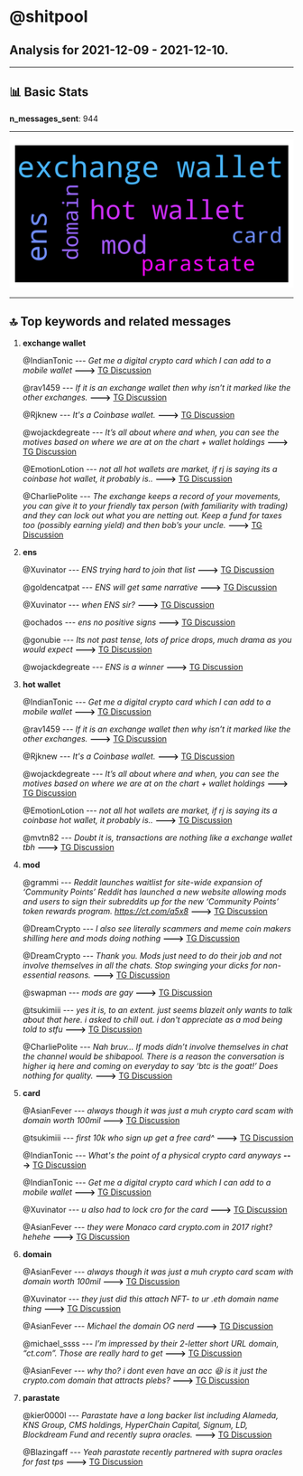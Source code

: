 # **@shitpool**
 ## Analysis for **2021-12-09** - **2021-12-10**.

---

## 📊 **Basic Stats**

**n_messages_sent**: 944

---
![wordcloud](shitpool_1Days_wordcloud.png)

---


## 🔝 **Top keywords and related messages**

1. **exchange wallet**

    @IndianTonic --- *Get me a digital crypto card which I can add to a  mobile wallet* **--->** [TG Discussion](https://t.me/shitpool/705346)

    @rav1459 --- *If it is an exchange wallet then why isn’t it marked like the other exchanges.* **--->** [TG Discussion](https://t.me/shitpool/705976)

    @Rjknew --- *It's a Coinbase wallet.* **--->** [TG Discussion](https://t.me/shitpool/705968)

    @wojackdegreate --- *It’s all about where and when, you can see the motives based on where we are at on the chart + wallet holdings* **--->** [TG Discussion](https://t.me/shitpool/705531)

    @EmotionLotion --- *not all hot wallets are market, if rj is saying its a coinbase hot wallet, it probably is..* **--->** [TG Discussion](https://t.me/shitpool/705978)

    @CharliePolite --- *The exchange keeps a record of your movements, you can give it to your friendly tax person (with familiarity with trading) and they can lock out what you are netting out.   Keep a fund for taxes too (possibly earning yield) and then bob’s your uncle.* **--->** [TG Discussion](https://t.me/shitpool/705416)

2. **ens**

    @Xuvinator --- *ENS trying hard to join that list* **--->** [TG Discussion](https://t.me/shitpool/704823)

    @goldencatpat --- *ENS will get same narrative* **--->** [TG Discussion](https://t.me/shitpool/705060)

    @Xuvinator --- *when ENS sir?* **--->** [TG Discussion](https://t.me/shitpool/705761)

    @ochados --- *ens no positive signs* **--->** [TG Discussion](https://t.me/shitpool/705766)

    @gonubie --- *Its not past tense, lots of price drops, much drama as you would expect* **--->** [TG Discussion](https://t.me/shitpool/705861)

    @wojackdegreate --- *ENS is a winner* **--->** [TG Discussion](https://t.me/shitpool/705774)

3. **hot wallet**

    @IndianTonic --- *Get me a digital crypto card which I can add to a  mobile wallet* **--->** [TG Discussion](https://t.me/shitpool/705346)

    @rav1459 --- *If it is an exchange wallet then why isn’t it marked like the other exchanges.* **--->** [TG Discussion](https://t.me/shitpool/705976)

    @Rjknew --- *It's a Coinbase wallet.* **--->** [TG Discussion](https://t.me/shitpool/705968)

    @wojackdegreate --- *It’s all about where and when, you can see the motives based on where we are at on the chart + wallet holdings* **--->** [TG Discussion](https://t.me/shitpool/705531)

    @EmotionLotion --- *not all hot wallets are market, if rj is saying its a coinbase hot wallet, it probably is..* **--->** [TG Discussion](https://t.me/shitpool/705978)

    @mvtn82 --- *Doubt it is, transactions are nothing like a exchange wallet tbh* **--->** [TG Discussion](https://t.me/shitpool/705960)

4. **mod**

    @grammi --- *⁠Reddit launches waitlist for site-wide expansion of ‘Community Points’  Reddit has launched a new website allowing mods and users to sign their subreddits up for the new ‘Community Points’ token rewards program.  https://ct.com/a5x8* **--->** [TG Discussion](https://t.me/shitpool/705124)

    @DreamCrypto --- *I also see literally scammers and meme coin makers shilling here and mods doing nothing* **--->** [TG Discussion](https://t.me/shitpool/705920)

    @DreamCrypto --- *Thank you. Mods just need to do their job and not involve themselves in all the chats. Stop swinging your dicks for non-essential reasons.* **--->** [TG Discussion](https://t.me/shitpool/705917)

    @swapman --- *mods are gay* **--->** [TG Discussion](https://t.me/shitpool/705915)

    @tsukimiii --- *yes it is, to an extent. just seems blazeit only wants to talk about that here. i asked to chill out. i don't appreciate as a mod being told to stfu* **--->** [TG Discussion](https://t.me/shitpool/705914)

    @CharliePolite --- *Nah bruv… If mods didn’t involve themselves in chat the channel would be shibapool.   There is a reason the conversation is higher iq here and coming on everyday to say ‘btc is the goat!’ Does nothing for quality.* **--->** [TG Discussion](https://t.me/shitpool/705918)

5. **card**

    @AsianFever --- *always though it was just a muh crypto card scam with domain worth 100mil* **--->** [TG Discussion](https://t.me/shitpool/705788)

    @tsukimiii --- *first 10k who sign up get a free card^* **--->** [TG Discussion](https://t.me/shitpool/705345)

    @IndianTonic --- *What's the point of a physical crypto card anyways* **--->** [TG Discussion](https://t.me/shitpool/705350)

    @IndianTonic --- *Get me a digital crypto card which I can add to a  mobile wallet* **--->** [TG Discussion](https://t.me/shitpool/705346)

    @Xuvinator --- *u also had to lock cro for the card* **--->** [TG Discussion](https://t.me/shitpool/705783)

    @AsianFever --- *they were Monaco card crypto.com in 2017 right? hehehe* **--->** [TG Discussion](https://t.me/shitpool/705782)

6. **domain**

    @AsianFever --- *always though it was just a muh crypto card scam with domain worth 100mil* **--->** [TG Discussion](https://t.me/shitpool/705788)

    @Xuvinator --- *they just did this attach NFT- to ur .eth domain name thing* **--->** [TG Discussion](https://t.me/shitpool/705762)

    @AsianFever --- *Michael the domain OG nerd* **--->** [TG Discussion](https://t.me/shitpool/705752)

    @michael_ssss --- *I’m impressed by their 2-letter short URL domain, “ct.com”. Those are really hard to get* **--->** [TG Discussion](https://t.me/shitpool/705125)

    @AsianFever --- *why tho? i dont even have an acc 😆 is it just the crypto.com domain that attracts plebs?* **--->** [TG Discussion](https://t.me/shitpool/705778)

7. **parastate**

    @kier0000l --- *Parastate have a long backer list including Alameda, KNS Group, CMS holdings, HyperChain Capital, Signum, LD, Blockdream Fund and recently supra oracles.* **--->** [TG Discussion](https://t.me/shitpool/705802)

    @Blazingaff --- *Yeah parastate recently partnered with supra oracles for fast tps* **--->** [TG Discussion](https://t.me/shitpool/705805)

